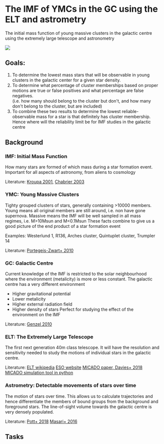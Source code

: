 # The IMF of YMCs in the GC using the ELT and astrometry

The initial mass function of young massive clusters in the galactic centre
using the extremely large telescope and astronometry

![](https://scx2.b-cdn.net/gfx/news/hires/2013/theoriginoft.jpg) 
[](https://apod.nasa.gov/apod/image/1601/30dor_hubble_3939.jpg)

## Goals: 
1. To determine the lowest mass stars that will be observable in young clusters
   in the galactic center for a given star density.
2. To determine what percentage of cluster memberships based on proper motions 
   are true or false positives and what percentage are false negatives.  
   (i.e. how many should belong to the cluster but don't, and how many don't
   belong to the cluster, but are included)
3. To combine these two results to determine the lowest reliable-observable mass
   for a star is that definitely has cluster membership. Hence where will the
   reliability limit be for IMF studies in the galactic centre
 
## Background

### IMF: Initial Mass Function

How many stars are formed of which mass during a star formation event. 
Important for all aspects of astronomy, from aliens to cosmology 

Literature: 
[Kroupa 2001](https://arxiv.org/abs/astro-ph/0102155), 
[Chabrier 2003](https://arxiv.org/abs/astro-ph/0304382)

### YMC: Young Massive Clusters

Tighty grouped clusters of stars, generally containing >10000 members. 
Young means all original members are still around, i.e. non have gone supernova.
Massive means the IMF will be well sampled in all mass regimes, i.e. M>10Msun and M<0.1Msun
These facts combine to give us a good picture of the end product of a star formation event

Examples: Westerlund 1, R136, Arches cluster, Quintuplet cluster, Trumpler 14

Literature: 
[Portegeis-Zwart+ 2010](https://arxiv.org/abs/1002.1961)

### GC: Galactic Centre

Current knowledge of the IMF is restricted to the solar neighbourhood where
the environment (metalicity) is more or less constant. 
The galactic centre has a very different environment
- Higher gravitational potential
- Lower metalicity
- Higher external radiation field
- Higher density of stars
Perfect for studying the effect of the environment on the IMF

Literature: 
[Genzel 2010](https://arxiv.org/abs/1006.0064)


### ELT: The Extremely Large Telescope

The first next generation 40m class telescope.
It will have the resolution and sensitivity needed to study the motions of 
individual stars in the galactic centre.

Literature:
[ELT wikipedia](https://de.wikipedia.org/wiki/Extremely_Large_Telescope)
[ESO website](https://www.eso.org/public/austria/teles-instr/elt/)
[MICADO paper, Davies+ 2018](https://arxiv.org/pdf/1807.10003.pdf)
[MICADO simulation tool in python](https://simcado.readthedocs.io/en/latest/)

### Astrometry: Detectable movements of stars over time

The motion of stars over time. This allows us to calculate trajectories and 
hence differentiate the members of bound groups from the background and 
foreground stars.
The line-of-sight volume towards the galactic centre is very densely populated.

Literature:
[Pott+ 2018](https://arxiv.org/ftp/arxiv/papers/1807/1807.07402.pdf)
[Masari+ 2016](https://arxiv.org/pdf/1607.04412.pdf)
  
  
## Tasks


